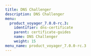 ```yaml
---
title: DNS Challenger
description: DNS Challenger
menu:
  product_voyager_7.0.0-rc.3:
    identifier: dns-certificate
    parent: certificate-guides
    name: DNS Challenger
    weight: 15
menu_name: product_voyager_7.0.0-rc.3
---
```

